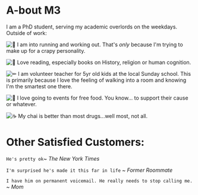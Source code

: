 # A-bout M3 #



I am a PhD student, serving my academic overlords on the weekdays. Outside of work:

![🐎](https://mail.google.com/mail/e/1f40e) I am into running and working out. That's _only_ because I'm trying to make up for a crapy personality.

![📗](https://mail.google.com/mail/e/1f4d7) Love reading, especially books on History, religion or human cognition.

![✏](https://mail.google.com/mail/e/270f)️ I am volunteer teacher for 5yr old kids at the local Sunday school. This is primarily because I love the feeling of walking into a room and knowing I'm the smartest one there.

![🍩](https://mail.google.com/mail/e/1f369) I love going to events for free food. You know... to support their cause or whatever.

![☕](https://mail.google.com/mail/e/2615) My chai is better than most drugs...well most, not all.




 # Other Satisfied Customers: #
`He's pretty ok`~ <em>The New York Times</em>

  

`I'm surprised he's made it this far in life` ~ <em>Former Roommate</em>

  

`I have him on permanent voicemail. He really needs to stop calling me.` ~ <em>Mom</em>

